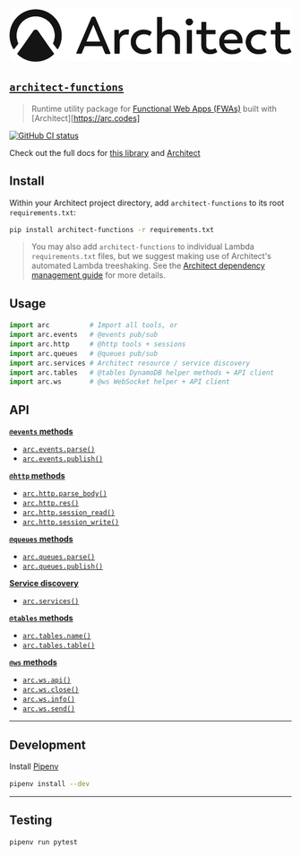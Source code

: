 <picture>
  <source media="(prefers-color-scheme: dark)" srcset="https://github.com/architect/assets.arc.codes/raw/main/public/architect-logo-light-500b%402x.png">
  <img alt="Architect Logo" src="https://github.com/architect/assets.arc.codes/raw/main/public/architect-logo-500b%402x.png">
</picture>

## [`architect-functions`](https://pypi.org/project/architect-functions/)

> Runtime utility package for [Functional Web Apps (FWAs)](https://fwa.dev/) built with [Architect][https://arc.codes]

[![GitHub CI status](https://github.com/architect/functions-python/actions/workflows/build.yml/badge.svg)](https://github.com/architect/functions-python/actions/workflows/build.yml)

Check out the full docs for [this library](https://arc.codes/docs/en/reference/runtime-helpers/python) and [Architect](https://arc.codes)


## Install

Within your Architect project directory, add `architect-functions` to its root `requirements.txt`:

```bash
pip install architect-functions -r requirements.txt
```

> You may also add `architect-functions` to individual Lambda `requirements.txt` files, but we suggest making use of Architect's automated Lambda treeshaking. See the [Architect dependency management guide](https://staging.arc.codes/docs/en/guides/developer-experience/dependency-management#python) for more details.


## Usage

```py
import arc          # Import all tools, or
import arc.events   # @events pub/sub
import arc.http     # @http tools + sessions
import arc.queues   # @queues pub/sub
import arc.services # Architect resource / service discovery
import arc.tables   # @tables DynamoDB helper methods + API client
import arc.ws       # @ws WebSocket helper + API client
```


## API

[**`@events` methods**](https://arc.codes/docs/en/reference/runtime-helpers/python#arc.events)
- [`arc.events.parse()`](https://arc.codes/docs/en/reference/runtime-helpers/python#arc.events.parse())
- [`arc.events.publish()`](https://arc.codes/docs/en/reference/runtime-helpers/python#arc.events.publish())

[**`@http` methods**](https://arc.codes/docs/en/reference/runtime-helpers/python#arc.http)
- [`arc.http.parse_body()`](https://arc.codes/docs/en/reference/runtime-helpers/python#arc.http.parse_body())
- [`arc.http.res()`](https://arc.codes/docs/en/reference/runtime-helpers/python#arc.http.res())
- [`arc.http.session_read()`](https://arc.codes/docs/en/reference/runtime-helpers/python#arc.http.session_read())
- [`arc.http.session_write()`](https://arc.codes/docs/en/reference/runtime-helpers/python#arc.http.session_write())

[**`@queues` methods**](https://arc.codes/docs/en/reference/runtime-helpers/python#arc.queues)
- [`arc.queues.parse()`](https://arc.codes/docs/en/reference/runtime-helpers/python#arc.queues.parse())
- [`arc.queues.publish()`](https://arc.codes/docs/en/reference/runtime-helpers/python#arc.queues.publish())

[**Service discovery**](https://arc.codes/docs/en/reference/runtime-helpers/python#arc.services())
- [`arc.services()`](https://arc.codes/docs/en/reference/runtime-helpers/python#arc.services())

[**`@tables` methods**](https://arc.codes/docs/en/reference/runtime-helpers/python#arc.tables)
- [`arc.tables.name()`](https://arc.codes/docs/en/reference/runtime-helpers/python#arc.tables.name())
- [`arc.tables.table()`](https://arc.codes/docs/en/reference/runtime-helpers/python#arc.tables.table())

[**`@ws` methods**](https://arc.codes/docs/en/reference/runtime-helpers/python#arc.ws)
- [`arc.ws.api()`](https://arc.codes/docs/en/reference/runtime-helpers/python#arc.ws.api())
- [`arc.ws.close()`](https://arc.codes/docs/en/reference/runtime-helpers/python#arc.ws.close())
- [`arc.ws.info()`](https://arc.codes/docs/en/reference/runtime-helpers/python#arc.ws.info())
- [`arc.ws.send()`](https://arc.codes/docs/en/reference/runtime-helpers/python#arc.ws.send())

---

## Development

Install [Pipenv](https://pipenv.pypa.io/en/latest/#install-pipenv-today)

```bash
pipenv install --dev
```

---

## Testing

```bash
pipenv run pytest
```
